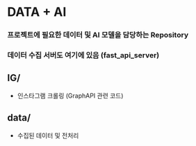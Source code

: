 # DATA + AI

### 프로젝트에 필요한 데이터 및 AI 모델을 담당하는 Repository
### 데이터 수집 서버도 여기에 있음 (fast_api_server)

## IG/
- 인스타그램 크롤링 (GraphAPI 관련 코드)

## data/
- 수집된 데이터 및 전처리
